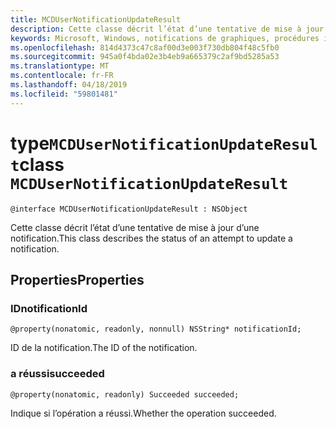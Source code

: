 ```yaml
---
title: MCDUserNotificationUpdateResult
description: Cette classe décrit l’état d’une tentative de mise à jour d’une notification.
keywords: Microsoft, Windows, notifications de graphiques, procédures iOS, iPhone de savoir-faire
ms.openlocfilehash: 814d4373c47c8af00d3e003f730db804f48c5fb0
ms.sourcegitcommit: 945a0f4bda02e3b4eb9a665379c2af9bd5285a53
ms.translationtype: MT
ms.contentlocale: fr-FR
ms.lasthandoff: 04/18/2019
ms.locfileid: "59801481"
---
```

# <a name="class-mcdusernotificationupdateresult"></a><span data-ttu-id="c5eaa-104">type`MCDUserNotificationUpdateResult`</span><span class="sxs-lookup"><span data-stu-id="c5eaa-104">class `MCDUserNotificationUpdateResult`</span></span>

```
@interface MCDUserNotificationUpdateResult : NSObject
```

<span data-ttu-id="c5eaa-105">Cette classe décrit l’état d’une tentative de mise à jour d’une notification.</span><span class="sxs-lookup"><span data-stu-id="c5eaa-105">This class describes the status of an attempt to update a notification.</span></span>

## <a name="properties"></a><span data-ttu-id="c5eaa-106">Properties</span><span class="sxs-lookup"><span data-stu-id="c5eaa-106">Properties</span></span>

### <a name="notificationid"></a><span data-ttu-id="c5eaa-107">ID</span><span class="sxs-lookup"><span data-stu-id="c5eaa-107">notificationId</span></span>
`@property(nonatomic, readonly, nonnull) NSString* notificationId;`

<span data-ttu-id="c5eaa-108">ID de la notification.</span><span class="sxs-lookup"><span data-stu-id="c5eaa-108">The ID of the notification.</span></span>

### <a name="succeeded"></a><span data-ttu-id="c5eaa-109">a réussi</span><span class="sxs-lookup"><span data-stu-id="c5eaa-109">succeeded</span></span>
`@property(nonatomic, readonly) Succeeded succeeded;`

<span data-ttu-id="c5eaa-110">Indique si l’opération a réussi.</span><span class="sxs-lookup"><span data-stu-id="c5eaa-110">Whether the operation succeeded.</span></span> 